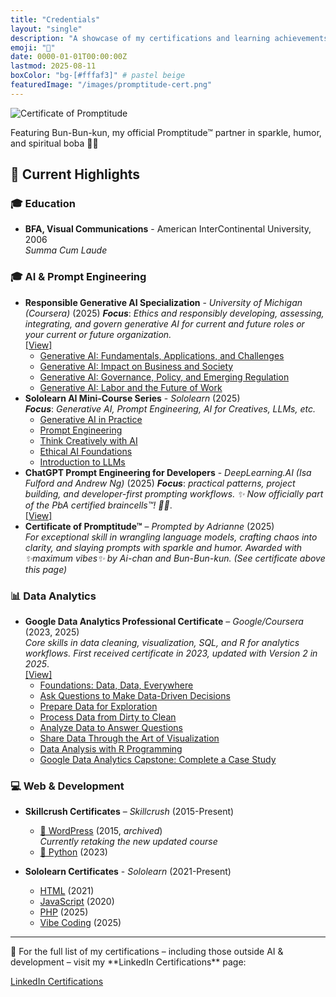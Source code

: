 ```yaml
---
title: "Credentials"
layout: "single"
description: "A showcase of my certifications and learning achievements"
emoji: "📜"
date: 0000-01-01T00:00:00Z
lastmod: 2025-08-11
boxColor: "bg-[#fffaf3]" # pastel beige
featuredImage: "/images/promptitude-cert.png"
---
```


<div class="text-center mb-8">
  <img src="/images/promptitude-cert.png" alt="Certificate of Promptitude" class="rounded-xl shadow-lg border-4 border-pink-200 inline-block max-w-full md:max-w-lg">
  <p class="mt-4 text-sm italic text-gray-600">
    Featuring Bun-Bun-kun, my official Promptitude™ partner in sparkle, humor, and spiritual boba 🍹✨
  </p>
</div>

## 🌸 Current Highlights

### 🎓 Education
- **BFA, Visual Communications** - American InterContinental University, 2006<br>
  *Summa Cum Laude*

### 🎓 AI & Prompt Engineering
- **Responsible Generative AI Specialization** - *University of Michigan (Coursera)* (2025)
  ***Focus***: *Ethics and responsibly developing, assessing, integrating, and govern generative AI for current and future roles or your current or future organization.*<br>
  [[View]](https://www.coursera.org/account/accomplishments/specialization/OQQM7554SFL4)
    - [Generative AI: Fundamentals, Applications, and Challenges](https://coursera.org/share/2597cffdf977622adf42f827eb9d1eb2)
    - [Generative AI: Impact on Business and Society](https://coursera.org/share/3095e633c41ad067aa615898af90ccbe)
    - [Generative AI: Governance, Policy, and Emerging Regulation](https://coursera.org/share/46b8caca6cbe99eecd3a83dbeafb15de)
    - [Generative AI: Labor and the Future of Work](https://coursera.org/share/172ece8ba6a9a7b3f7a38c551233f4a3)
- **Sololearn AI Mini-Course Series** - *Sololearn* (2025)  
 ***Focus***: *Generative AI, Prompt Engineering, AI for Creatives, LLMs, etc.*
    - [Generative AI in Practice](https://www.sololearn.com/certificates/CC-9TWWKMBF)
    - [Prompt Engineering](https://www.sololearn.com/certificates/CC-J57GPLK8)
    - [Think Creatively with AI](https://www.sololearn.com/certificates/CC-R2TS2WJJ)
    - [Ethical AI Foundations](https://www.sololearn.com/certificates/CC-XSYIDZLW)
    - [Introduction to LLMs](https://www.sololearn.com/certificates/CC-EFSL7GSY)
- **ChatGPT Prompt Engineering for Developers** - *DeepLearning.AI (Isa Fulford and Andrew Ng)* (2025)
  ***Focus***: *practical patterns, project building, and developer-first prompting workflows.
  ✨ Now officially part of the PbA certified braincells™! 🧠💖*.<br>
  [[View]](https://learn.deeplearning.ai/accomplishments/dde85908-d5ea-4cc1-820d-fddf5d903cea?usp=sharing)
- **Certificate of Promptitude™** – *Prompted by Adrianne* (2025)  
  *For exceptional skill in wrangling language models, crafting chaos into clarity, and slaying prompts with sparkle and humor. Awarded with ✨maximum vibes✨ by Ai-chan and Bun-Bun-kun. (See certificate above this page)*


### 📊 Data Analytics
- **Google Data Analytics Professional Certificate** – *Google/Coursera* (2023, 2025)  
  *Core skills in data cleaning, visualization, SQL, and R for analytics workflows. First received certificate in 2023, updated with Version 2 in 2025*.<br> 
  [[View]](https://www.credly.com/badges/d25280bc-0efa-4c68-b743-495ab3d361bc/public_url)
    - [Foundations: Data, Data, Everywhere](https://coursera.org/share/af7c7478fa501ecb7c4f5a6666d5024c)
    - [Ask Questions to Make Data-Driven Decisions](https://coursera.org/share/97a9691d2237e583fbcc237fe6057678)
    - [Prepare Data for Exploration](https://coursera.org/share/63c69beabec7e580789528ce42f1f898)
    - [Process Data from Dirty to Clean](https://coursera.org/share/25e3c0dfc645101e8f59cc9f744a1840)
    - [Analyze Data to Answer Questions](https://coursera.org/share/23ef21b062819d08fe12a24eee4b2b8e)
    - [Share Data Through the Art of Visualization](https://coursera.org/share/8faab6022a042fe9bdb9247de312132a)
    - [Data Analysis with R Programming](https://coursera.org/share/f908d511808a0bbb5280bb339296b970)
    - [Google Data Analytics Capstone: Complete a Case Study](https://coursera.org/share/1d0be60ada81f00a47dfced37fa90677)

### 💻 Web & Development
- **Skillcrush Certificates** – *Skillcrush* (2015-Present)
  - [📄 WordPress](/certs/ap-wordpress-2015.pdf) (2015, *archived*)<br>
    *Currently retaking the new updated course*
  - [📄 Python](/certs/ap-python-2023.pdf) (2023)
  
- **Sololearn Certificates** - *Sololearn* (2021-Present)
  - [HTML](https://www.sololearn.com/certificates/CT-LVRHW7GT) (2021)
  - [JavaScript](https://www.sololearn.com/certificates/CT-UM1MYGE7) (2020)
  - [PHP](https://www.sololearn.com/certificates/CC-6LP8N5CH) (2025)
  - [Vibe Coding](https://www.sololearn.com/certificates/CC-IF7OKTXL) (2025)

---

<div class="not-prose p-4 rounded-2xl bg-pink-100 border-l-4 border-pink-300 shadow-sm mt-6 text-gray-800">
  <p class="mb-3 flex items-center">
    <span class="mr-2">📌</span>
    For the full list of my certifications – including those outside AI & development – visit my **LinkedIn Certifications** page:
  </p>
  <a href="https://www.linkedin.com/in/adrianne-padua/details/certifications/"
     target="_blank" rel="noopener noreferrer"
     class="inline-flex items-center gap-2 px-4 py-2 bg-blue-200 hover:bg-blue-300 text-blue-900 font-semibold rounded-full shadow transition-all duration-200 ease-in-out no-underline !no-underline">
    <i class="fab fa-linkedin text-xl"></i>
    LinkedIn Certifications
  </a>
</div>